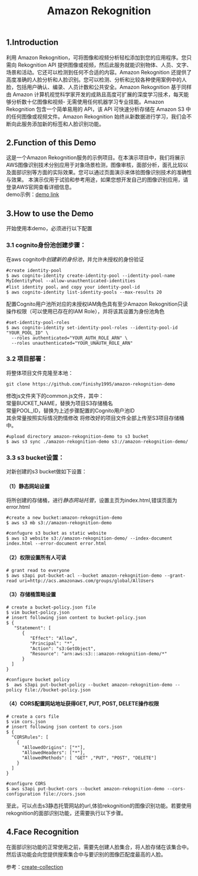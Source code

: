 ﻿---
layout: post
title:  "Amazon Rekognition"
toc: true
---


## 1.Introduction  
  利用 Amazon Rekognition，可将图像和视频分析轻松添加到您的应用程序。您只需向 Rekognition API 提供图像或视频，然后此服务就能识别物体、人员、文字、场景和活动。它还可以检测到任何不合适的内容。Amazon Rekognition 还提供了高度准确的人脸分析和人脸识别。您可以检测、分析和比较各种使用案例中的人脸，包括用户确认、编录、人员计数和公共安全。Amazon Rekognition 基于同样由 Amazon 计算机视觉科学家开发的成熟且高度可扩展的深度学习技术，每天能够分析数十亿图像和视频- 无需使用任何机器学习专业技能。Amazon Rekognition 包含一个简单易用的 API，该 API 可快速分析存储在 Amazon S3 中的任何图像或视频文件。Amazon Rekognition 始终从新数据进行学习，我们会不断向此服务添加新的标签和人脸识别功能。

## 2.Function of this Demo

这是一个Amazon Rekognition服务的示例项目。在本演示项目中，我们将展示AWS图像识别技术分别应用于对象场景检测，图像审核，面部分析，面孔比较以及面部识别等方面的实际效果。您可以通过页面演示来体验图像识别技术的准确性与效果。
本演示仅用于试验和参考用途，如果您想开发自己的图像识别应用，请登录AWS官网查看详细信息。  
demo示例：[demo link](http://rekognition111demo.s3-website-ap-southeast-1.amazonaws.com/)  


## 3.How to use the Demo
开始使用本demo，必须进行以下配置
### 3.1 cognito身份池创建步骤：
在aws cognito中*创建新的身份池*，并允许未授权的身份验证 
```
#create identity-pool
$ aws cognito-identity create-identity-pool --identity-pool-name MyIdentityPool --allow-unauthenticated-identities
#list identity pool，and copy your identity-pool-id
$ aws cognito-identity list-identity-pools --max-results 20
```
配置Cognito用户池所对应的未授权IAM角色具有至少Amazon Rekognition只读操作权限（可以使用已存在的IAM Role），并将该其设置为身份池角色
```
#set-identity-pool-roles
$ aws cognito-identity set-identity-pool-roles --identity-pool-id "YOUR_POOL_ID" \
  --roles authenticated="YOUR_AUTH_ROLE_ARN" \
  --roles unauthenticated="YOUR_UNAUTH_ROLE_ARN" 
```

### 3.2 项目部署：

将整体项目文件克隆至本地：   
```
git clone https://github.com/finishy1995/amazon-rekognition-demo
```
修改js文件夹下的common.js文件，其中：  
常量BUCKET_NAME，替换为项目S3存储桶名  
常量POOL_ID，替换为上述步骤配置的Cognito用户池ID  
其余常量按照实际情况酌情修改
将修改好的项目文件全部上传至S3项目存储桶中。
```
#upload directory amazon-rekognition-demo to s3 bucket
$ aws s3 sync ./amazon-rekognition-demo s3://amazon-rekognition-demo/ 
```

### 3.3 s3 bucket设置：
对新创建的s3 bucket做如下设置：  
#### （1）静态网站设置  
  将所创建的存储桶，进行*静态网站托管*，设置主页为index.html,错误页面为error.html
  
```
#create a new bucket:amazon-rekognition-demo 
$ aws s3 mb s3://amazon-rekognition-demo

#confugure s3 bucket as static website
$ aws s3 website s3://amazon-rekognition-demo/ --index-document index.html --error-document error.html
```

#### （2）权限设置所有人可读 
 
```
# grant read to everyone
$ aws s3api put-bucket-acl --bucket amazon-rekognition-demo --grant-read uri=http://acs.amazonaws.com/groups/global/AllUsers
```

#### （3）存储桶策略设置 
 
```
# create a bucket-policy.json file 
$ vim bucket-policy.json
# insert following json content to bucket-policy.json
$ {
   "Statement": [
      {
         "Effect": "Allow",
         "Principal": "*",
         "Action": "s3:GetObject",
         "Resource": "arn:aws:s3:::amazon-rekognition-demo/*"
      }
  ]
}

#configure bucket policy 
$  aws s3api put-bucket-policy --bucket amazon-rekognition-demo --policy file://bucket-policy.json
``` 
 
#### （4）CORS配置网站地址获得GET, PUT, POST, DELETE操作权限  

```
# create a cors file 
$ vim cors.json
# insert following json content to cors.json
$ {
  "CORSRules": [
    {
      "AllowedOrigins": ["*"],
      "AllowedHeaders": ["*"],
      "AllowedMethods": [ "GET" ,"PUT", "POST", "DELETE"]
    }
  ]
}

#configure CORS 
$ aws s3api put-bucket-cors --bucket amazon-rekognition-demo --cors-configuration file://cors.json
```  
至此，可以点击s3静态托管网站的url,体验rekognition的图像识别功能。若要使用rekognition的面部识别功能，还需要执行以下步骤。
## 4.Face Recognition

在面部识别功能的正常使用之前，需要先创建人脸集合，将人脸存储在该集合中。然后该功能会向您提供搜索集合中与要识别的图像匹配度最高的人脸。 

  
参考：[create-collection](https://docs.aws.amazon.com/zh_cn/rekognition/latest/dg/create-collection-procedure.html)    

